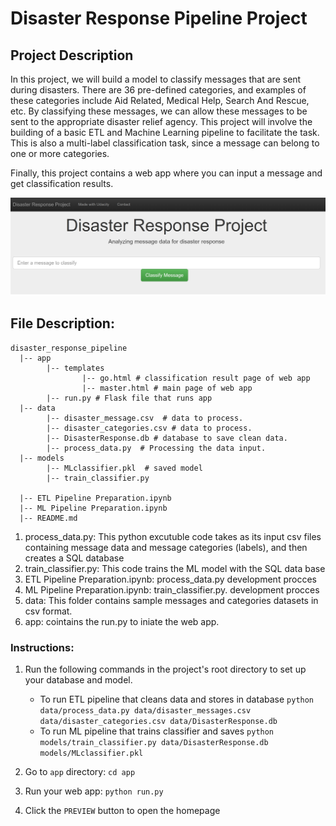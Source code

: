 # Disaster Response Pipeline Project

## Project Description
In this project, we will build a model to classify messages that are sent during disasters. There are 36 pre-defined categories, and examples of these categories include Aid Related, Medical Help, Search And Rescue, etc. By classifying these messages, we can allow these messages to be sent to the appropriate disaster relief agency. This project will involve the building of a basic ETL and Machine Learning pipeline to facilitate the task. This is also a multi-label classification task, since a message can belong to one or more categories.

Finally, this project contains a web app where you can input a message and get classification results.

![Screenshot of Web App](WebAppscr.png)

## File Description:
~~~~~~~
disaster_response_pipeline
  |-- app
        |-- templates
                |-- go.html # classification result page of web app
                |-- master.html # main page of web app
        |-- run.py # Flask file that runs app
  |-- data
        |-- disaster_message.csv  # data to process.
        |-- disaster_categories.csv # data to process.
        |-- DisasterResponse.db # database to save clean data.
        |-- process_data.py  # Processing the data input.
  |-- models
        |-- MLclassifier.pkl  # saved model
        |-- train_classifier.py

  |-- ETL Pipeline Preparation.ipynb
  |-- ML Pipeline Preparation.ipynb
  |-- README.md
~~~~~~~

  1. process_data.py: This python excutuble code takes as its input csv files containing
     message data and message categories (labels), and then creates a SQL database
  2. train_classifier.py: This code trains the ML model with the SQL data base
  3. ETL Pipeline Preparation.ipynb: process_data.py development procces
  4. ML Pipeline Preparation.ipynb: train_classifier.py. development procces
  5. data: This folder contains sample messages and categories datasets in csv format.
  6. app: cointains the run.py to iniate the web app.


### Instructions:
1. Run the following commands in the project's root directory to set up your database and model.

    - To run ETL pipeline that cleans data and stores in database
        `python data/process_data.py data/disaster_messages.csv data/disaster_categories.csv data/DisasterResponse.db`
    - To run ML pipeline that trains classifier and saves
        `python models/train_classifier.py data/DisasterResponse.db models/MLclassifier.pkl`

2. Go to `app` directory: `cd app`

3. Run your web app: `python run.py`

4. Click the `PREVIEW` button to open the homepage
